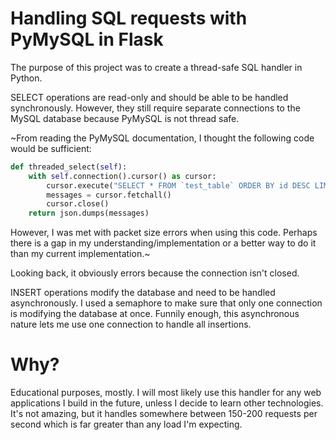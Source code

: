 # Handling SQL requests with PyMySQL in Flask

The purpose of this project was to create a thread-safe SQL handler in Python.

SELECT operations are read-only and should be able to be handled synchronously. However, they still require separate connections to the MySQL database because PyMySQL is not thread safe.

~From reading the PyMySQL documentation, I thought the following code would be sufficient:

```python
def threaded_select(self):
    with self.connection().cursor() as cursor:
        cursor.execute("SELECT * FROM `test_table` ORDER BY id DESC LIMIT 6")
        messages = cursor.fetchall()
        cursor.close()
    return json.dumps(messages)
```

However, I was met with packet size errors when using this code. Perhaps there is a gap in my understanding/implementation or a better way to do it than my current implementation.~

Looking back, it obviously errors because the connection isn't closed.

INSERT operations modify the database and need to be handled asynchronously. I used a semaphore to make sure that only one connection is modifying the database at once. Funnily enough, this asynchronous nature lets me use one connection to handle all insertions.

# Why?

Educational purposes, mostly. I will most likely use this handler for any web applications I build in the future, unless I decide to learn other technologies. It's not amazing, but it handles somewhere between 150-200 requests per second which is far greater than any load I'm expecting.
